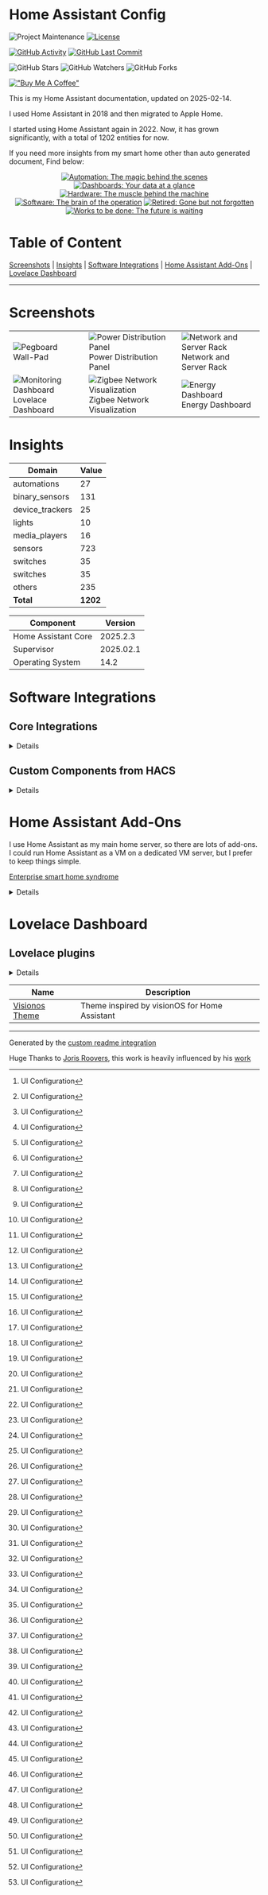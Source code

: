 # Home Assistant Config

![Project Maintenance][maintenance-shield]
[![License][license-shield]](LICENSE)

[![GitHub Activity][commits-shield]][commits]
[![GitHub Last Commit][last-commit-shield]][commits]

![GitHub Stars][stars-shield]
![GitHub Watchers][watchers-shield]
![GitHub Forks][forks-shield]

[!["Buy Me A Coffee"](https://www.buymeacoffee.com/assets/img/custom_images/orange_img.png)](https://www.buymeacoffee.com/my7nmfcm92k)

This is my Home Assistant documentation, updated on 2025-02-14.

I used Home Assistant in 2018 and then migrated to Apple Home.

I started using Home Assistant again in 2022. Now, it has grown significantly, with a total of 1202 entities for now.

If you need more insights from my smart home other than auto generated document, Find below:

<p align="center">
<a href="docs/automations.md"><img src="https://img.shields.io/badge/Automations-purple" alt="Automation: The magic behind the scenes"></a>
<a href="docs/dashboards.md"><img src="https://img.shields.io/badge/Dashboards-green" alt="Dashboards: Your data at a glance"></a>
<a href="docs/hardware.md"><img src="https://img.shields.io/badge/Hardware-blue" alt="Hardware: The muscle behind the machine"></a>
<a href="docs/software.md"><img src="https://img.shields.io/badge/Software-orange" alt="Software: The brain of the operation"></a>
<a href="docs/retired.md"><img src="https://img.shields.io/badge/Retired-black" alt="Retired: Gone but not forgotten"></a>
<a href="docs/works_to_be_done.md"><img src="https://img.shields.io/badge/Works_to_be_done-red" alt="Works to be done: The future is waiting"></a>
</p>

# Table of Content

[Screenshots](#screenshots) |
[Insights](#insights) |
[Software Integrations](#software-integrations) |
[Home Assistant Add-Ons](#home-assistant-add-ons) |
[Lovelace Dashboard](#lovelace-dashboard)

----

# Screenshots

<table>
  <tr>
    <td>
      <img alt="Pegboard" src="docs/images/wall-pad.jpg"><br>
      Wall-Pad
    </td>
    <td>
      <img alt="Power Distribution Panel" src="docs/images/power-distribution-panel.png"><br>
      Power Distribution Panel
    </td>
    <td>
      <img alt="Network and Server Rack" src="docs/images/network-and-server-rack.jpg"><br>
      Network and Server Rack
    </td>
  </tr>
  <tr>
    <td>
      <img alt="Monitoring Dashboard" src="docs/snapshots/lovelace.jpg"><br>
      Lovelace Dashboard
    </td>
    <td>
      <img alt="Zigbee Network Visualization" src="docs/snapshots/zigbee-network.png"><br>
      Zigbee Network Visualization
    </td>
    <td>
      <img alt="Energy Dashboard" src="docs/snapshots/lovelace-energy.png"><br>
      Energy Dashboard
    </td>
  </tr>
</table>

# Insights

Domain | Value
-- | --
automations | 27
binary_sensors | 131
device_trackers | 25
lights | 10
media_players | 16
sensors | 723
switches | 35
switches | 35
others | 235
**Total** | **1202**


Component | Version
-- | --
Home Assistant Core | 2025.2.3
Supervisor | 2025.02.1
Operating System | 14.2

# Software Integrations

## Core Integrations

<details>

Integration | Configuration
--|--
[<img src="https://brands.home-assistant.io/_/seventeentrack/icon.png" height="24"/>](https://brands.home-assistant.io/_/seventeentrack/dark_icon.png#gh-dark-mode-only)[<img src="https://brands.home-assistant.io/_/seventeentrack/icon.png" height="24"/>](https://brands.home-assistant.io/_/seventeentrack/icon.png#gh-light-mode-only) [17TRACK](https://home-assistant.io/integrations/seventeentrack) | Config flow[^1]
[<img src="https://brands.home-assistant.io/_/alert/icon.png" height="24"/>](https://brands.home-assistant.io/_/alert/dark_icon.png#gh-dark-mode-only)[<img src="https://brands.home-assistant.io/_/alert/icon.png" height="24"/>](https://brands.home-assistant.io/_/alert/icon.png#gh-light-mode-only) [alert](https://home-assistant.io/integrations/alert) | [./packages/alerts_and_notifications.yaml](./packages/alerts_and_notifications.yaml)
[<img src="https://brands.home-assistant.io/_/anthropic/icon.png" height="24"/>](https://brands.home-assistant.io/_/anthropic/dark_icon.png#gh-dark-mode-only)[<img src="https://brands.home-assistant.io/_/anthropic/icon.png" height="24"/>](https://brands.home-assistant.io/_/anthropic/icon.png#gh-light-mode-only) [Anthropic Conversation](https://home-assistant.io/integrations/anthropic) | Config flow[^1]
[<img src="https://brands.home-assistant.io/_/apple_tv/icon.png" height="24"/>](https://brands.home-assistant.io/_/apple_tv/dark_icon.png#gh-dark-mode-only)[<img src="https://brands.home-assistant.io/_/apple_tv/icon.png" height="24"/>](https://brands.home-assistant.io/_/apple_tv/icon.png#gh-light-mode-only) [Apple TV](https://home-assistant.io/integrations/apple_tv) | Config flow[^1]
[<img src="https://brands.home-assistant.io/_/automation/icon.png" height="24"/>](https://brands.home-assistant.io/_/automation/dark_icon.png#gh-dark-mode-only)[<img src="https://brands.home-assistant.io/_/automation/icon.png" height="24"/>](https://brands.home-assistant.io/_/automation/icon.png#gh-light-mode-only) [Automation](https://home-assistant.io/integrations/automation) | [./automations.yaml](./automations.yaml)
[<img src="https://brands.home-assistant.io/_/bluetooth/icon.png" height="24"/>](https://brands.home-assistant.io/_/bluetooth/dark_icon.png#gh-dark-mode-only)[<img src="https://brands.home-assistant.io/_/bluetooth/icon.png" height="24"/>](https://brands.home-assistant.io/_/bluetooth/icon.png#gh-light-mode-only) [Bluetooth](https://home-assistant.io/integrations/bluetooth) | Config flow[^1]
[<img src="https://brands.home-assistant.io/_/caldav/icon.png" height="24"/>](https://brands.home-assistant.io/_/caldav/dark_icon.png#gh-dark-mode-only)[<img src="https://brands.home-assistant.io/_/caldav/icon.png" height="24"/>](https://brands.home-assistant.io/_/caldav/icon.png#gh-light-mode-only) [CalDAV](https://home-assistant.io/integrations/caldav) | Config flow[^1]
[<img src="https://brands.home-assistant.io/_/calendar/icon.png" height="24"/>](https://brands.home-assistant.io/_/calendar/dark_icon.png#gh-dark-mode-only)[<img src="https://brands.home-assistant.io/_/calendar/icon.png" height="24"/>](https://brands.home-assistant.io/_/calendar/icon.png#gh-light-mode-only) [Calendar](https://home-assistant.io/integrations/calendar) | Config flow[^1]
[<img src="https://brands.home-assistant.io/_/cert_expiry/icon.png" height="24"/>](https://brands.home-assistant.io/_/cert_expiry/dark_icon.png#gh-dark-mode-only)[<img src="https://brands.home-assistant.io/_/cert_expiry/icon.png" height="24"/>](https://brands.home-assistant.io/_/cert_expiry/icon.png#gh-light-mode-only) [Certificate Expiry](https://home-assistant.io/integrations/cert_expiry) | Config flow[^1]
[<img src="https://brands.home-assistant.io/_/command_line/icon.png" height="24"/>](https://brands.home-assistant.io/_/command_line/dark_icon.png#gh-dark-mode-only)[<img src="https://brands.home-assistant.io/_/command_line/icon.png" height="24"/>](https://brands.home-assistant.io/_/command_line/icon.png#gh-light-mode-only) [Command Line](https://home-assistant.io/integrations/command_line) | Config flow[^1]
[<img src="https://brands.home-assistant.io/_/default_config/icon.png" height="24"/>](https://brands.home-assistant.io/_/default_config/dark_icon.png#gh-dark-mode-only)[<img src="https://brands.home-assistant.io/_/default_config/icon.png" height="24"/>](https://brands.home-assistant.io/_/default_config/icon.png#gh-light-mode-only) [Default Config](https://home-assistant.io/integrations/default_config) | [./configuration.yaml](./configuration.yaml)
[<img src="https://brands.home-assistant.io/_/discord/icon.png" height="24"/>](https://brands.home-assistant.io/_/discord/dark_icon.png#gh-dark-mode-only)[<img src="https://brands.home-assistant.io/_/discord/icon.png" height="24"/>](https://brands.home-assistant.io/_/discord/icon.png#gh-light-mode-only) [Discord](https://home-assistant.io/integrations/discord) | Config flow[^1]
[<img src="https://brands.home-assistant.io/_/doods/icon.png" height="24"/>](https://brands.home-assistant.io/_/doods/dark_icon.png#gh-dark-mode-only)[<img src="https://brands.home-assistant.io/_/doods/icon.png" height="24"/>](https://brands.home-assistant.io/_/doods/icon.png#gh-light-mode-only) [DOODS - Dedicated Open Object Detection Service](https://home-assistant.io/integrations/doods) | [./packages/doods_image_processing.yaml](./packages/doods_image_processing.yaml)
[<img src="https://brands.home-assistant.io/_/co2signal/icon.png" height="24"/>](https://brands.home-assistant.io/_/co2signal/dark_icon.png#gh-dark-mode-only)[<img src="https://brands.home-assistant.io/_/co2signal/icon.png" height="24"/>](https://brands.home-assistant.io/_/co2signal/icon.png#gh-light-mode-only) [Electricity Maps](https://home-assistant.io/integrations/co2signal) | Config flow[^1]
[<img src="https://brands.home-assistant.io/_/esphome/icon.png" height="24"/>](https://brands.home-assistant.io/_/esphome/dark_icon.png#gh-dark-mode-only)[<img src="https://brands.home-assistant.io/_/esphome/icon.png" height="24"/>](https://brands.home-assistant.io/_/esphome/icon.png#gh-light-mode-only) [ESPHome](https://home-assistant.io/integrations/esphome) | Config flow[^1]
[<img src="https://brands.home-assistant.io/_/feedreader/icon.png" height="24"/>](https://brands.home-assistant.io/_/feedreader/dark_icon.png#gh-dark-mode-only)[<img src="https://brands.home-assistant.io/_/feedreader/icon.png" height="24"/>](https://brands.home-assistant.io/_/feedreader/icon.png#gh-light-mode-only) [Feedreader](https://home-assistant.io/integrations/feedreader) | Config flow[^1]
[<img src="https://brands.home-assistant.io/_/frontend/icon.png" height="24"/>](https://brands.home-assistant.io/_/frontend/dark_icon.png#gh-dark-mode-only)[<img src="https://brands.home-assistant.io/_/frontend/icon.png" height="24"/>](https://brands.home-assistant.io/_/frontend/icon.png#gh-light-mode-only) [Frontend](https://home-assistant.io/integrations/frontend) | [./configuration.yaml](./configuration.yaml)
[<img src="https://brands.home-assistant.io/_/fully_kiosk/icon.png" height="24"/>](https://brands.home-assistant.io/_/fully_kiosk/dark_icon.png#gh-dark-mode-only)[<img src="https://brands.home-assistant.io/_/fully_kiosk/icon.png" height="24"/>](https://brands.home-assistant.io/_/fully_kiosk/icon.png#gh-light-mode-only) [Fully Kiosk Browser](https://home-assistant.io/integrations/fully_kiosk) | Config flow[^1]
[<img src="https://brands.home-assistant.io/_/generic/icon.png" height="24"/>](https://brands.home-assistant.io/_/generic/dark_icon.png#gh-dark-mode-only)[<img src="https://brands.home-assistant.io/_/generic/icon.png" height="24"/>](https://brands.home-assistant.io/_/generic/icon.png#gh-light-mode-only) [Generic Camera](https://home-assistant.io/integrations/generic) | Config flow[^1]
[<img src="https://brands.home-assistant.io/_/github/icon.png" height="24"/>](https://brands.home-assistant.io/_/github/dark_icon.png#gh-dark-mode-only)[<img src="https://brands.home-assistant.io/_/github/icon.png" height="24"/>](https://brands.home-assistant.io/_/github/icon.png#gh-light-mode-only) [GitHub](https://home-assistant.io/integrations/github) | Config flow[^1]
[<img src="https://brands.home-assistant.io/_/google/icon.png" height="24"/>](https://brands.home-assistant.io/_/google/dark_icon.png#gh-dark-mode-only)[<img src="https://brands.home-assistant.io/_/google/icon.png" height="24"/>](https://brands.home-assistant.io/_/google/icon.png#gh-light-mode-only) [Google Calendar](https://home-assistant.io/integrations/google) | Config flow[^1]
[<img src="https://brands.home-assistant.io/_/google_drive/icon.png" height="24"/>](https://brands.home-assistant.io/_/google_drive/dark_icon.png#gh-dark-mode-only)[<img src="https://brands.home-assistant.io/_/google_drive/icon.png" height="24"/>](https://brands.home-assistant.io/_/google_drive/icon.png#gh-light-mode-only) [Google Drive](https://home-assistant.io/integrations/google_drive) | Config flow[^1]
[<img src="https://brands.home-assistant.io/_/google_generative_ai_conversation/icon.png" height="24"/>](https://brands.home-assistant.io/_/google_generative_ai_conversation/dark_icon.png#gh-dark-mode-only)[<img src="https://brands.home-assistant.io/_/google_generative_ai_conversation/icon.png" height="24"/>](https://brands.home-assistant.io/_/google_generative_ai_conversation/icon.png#gh-light-mode-only) [Google Generative AI Conversation](https://home-assistant.io/integrations/google_generative_ai_conversation) | Config flow[^1]
[<img src="https://brands.home-assistant.io/_/google_translate/icon.png" height="24"/>](https://brands.home-assistant.io/_/google_translate/dark_icon.png#gh-dark-mode-only)[<img src="https://brands.home-assistant.io/_/google_translate/icon.png" height="24"/>](https://brands.home-assistant.io/_/google_translate/icon.png#gh-light-mode-only) [Google Translate text-to-speech](https://home-assistant.io/integrations/google_translate) | Config flow[^1]
[<img src="https://brands.home-assistant.io/_/history/icon.png" height="24"/>](https://brands.home-assistant.io/_/history/dark_icon.png#gh-dark-mode-only)[<img src="https://brands.home-assistant.io/_/history/icon.png" height="24"/>](https://brands.home-assistant.io/_/history/icon.png#gh-light-mode-only) [History](https://home-assistant.io/integrations/history) | Config flow[^1]
[<img src="https://brands.home-assistant.io/_/holiday/icon.png" height="24"/>](https://brands.home-assistant.io/_/holiday/dark_icon.png#gh-dark-mode-only)[<img src="https://brands.home-assistant.io/_/holiday/icon.png" height="24"/>](https://brands.home-assistant.io/_/holiday/icon.png#gh-light-mode-only) [Holiday](https://home-assistant.io/integrations/holiday) | Config flow[^1]
[<img src="https://brands.home-assistant.io/_/homeassistant/icon.png" height="24"/>](https://brands.home-assistant.io/_/homeassistant/dark_icon.png#gh-dark-mode-only)[<img src="https://brands.home-assistant.io/_/homeassistant/icon.png" height="24"/>](https://brands.home-assistant.io/_/homeassistant/icon.png#gh-light-mode-only) [Home Assistant Core Integration](https://home-assistant.io/integrations/homeassistant) | [./configuration.yaml](./configuration.yaml)
[<img src="https://brands.home-assistant.io/_/http/icon.png" height="24"/>](https://brands.home-assistant.io/_/http/dark_icon.png#gh-dark-mode-only)[<img src="https://brands.home-assistant.io/_/http/icon.png" height="24"/>](https://brands.home-assistant.io/_/http/icon.png#gh-light-mode-only) [HTTP](https://home-assistant.io/integrations/http) | [./configuration.yaml](./configuration.yaml)
[<img src="https://brands.home-assistant.io/_/imap/icon.png" height="24"/>](https://brands.home-assistant.io/_/imap/dark_icon.png#gh-dark-mode-only)[<img src="https://brands.home-assistant.io/_/imap/icon.png" height="24"/>](https://brands.home-assistant.io/_/imap/icon.png#gh-light-mode-only) [IMAP](https://home-assistant.io/integrations/imap) | [./packages/imap_content.yaml](./packages/imap_content.yaml)
[<img src="https://brands.home-assistant.io/_/lastfm/icon.png" height="24"/>](https://brands.home-assistant.io/_/lastfm/dark_icon.png#gh-dark-mode-only)[<img src="https://brands.home-assistant.io/_/lastfm/icon.png" height="24"/>](https://brands.home-assistant.io/_/lastfm/icon.png#gh-light-mode-only) [Last.fm](https://home-assistant.io/integrations/lastfm) | Config flow[^1]
[<img src="https://brands.home-assistant.io/_/lg_thinq/icon.png" height="24"/>](https://brands.home-assistant.io/_/lg_thinq/dark_icon.png#gh-dark-mode-only)[<img src="https://brands.home-assistant.io/_/lg_thinq/icon.png" height="24"/>](https://brands.home-assistant.io/_/lg_thinq/icon.png#gh-light-mode-only) [LG ThinQ](https://home-assistant.io/integrations/lg_thinq) | Config flow[^1]
[<img src="https://brands.home-assistant.io/_/local_calendar/icon.png" height="24"/>](https://brands.home-assistant.io/_/local_calendar/dark_icon.png#gh-dark-mode-only)[<img src="https://brands.home-assistant.io/_/local_calendar/icon.png" height="24"/>](https://brands.home-assistant.io/_/local_calendar/icon.png#gh-light-mode-only) [Local Calendar](https://home-assistant.io/integrations/local_calendar) | Config flow[^1]
[<img src="https://brands.home-assistant.io/_/local_todo/icon.png" height="24"/>](https://brands.home-assistant.io/_/local_todo/dark_icon.png#gh-dark-mode-only)[<img src="https://brands.home-assistant.io/_/local_todo/icon.png" height="24"/>](https://brands.home-assistant.io/_/local_todo/icon.png#gh-light-mode-only) [Local To Do](https://home-assistant.io/integrations/local_todo) | Config flow[^1]
[<img src="https://brands.home-assistant.io/_/logger/icon.png" height="24"/>](https://brands.home-assistant.io/_/logger/dark_icon.png#gh-dark-mode-only)[<img src="https://brands.home-assistant.io/_/logger/icon.png" height="24"/>](https://brands.home-assistant.io/_/logger/icon.png#gh-light-mode-only) [Logger](https://home-assistant.io/integrations/logger) | [./configuration.yaml](./configuration.yaml)
[<img src="https://brands.home-assistant.io/_/lovelace/icon.png" height="24"/>](https://brands.home-assistant.io/_/lovelace/dark_icon.png#gh-dark-mode-only)[<img src="https://brands.home-assistant.io/_/lovelace/icon.png" height="24"/>](https://brands.home-assistant.io/_/lovelace/icon.png#gh-light-mode-only) [Lovelace](https://home-assistant.io/integrations/lovelace) | [./ui-lovelace.yaml](./ui-lovelace.yaml)
[<img src="https://brands.home-assistant.io/_/manual/icon.png" height="24"/>](https://brands.home-assistant.io/_/manual/dark_icon.png#gh-dark-mode-only)[<img src="https://brands.home-assistant.io/_/manual/icon.png" height="24"/>](https://brands.home-assistant.io/_/manual/icon.png#gh-light-mode-only) [Manual Alarm control panel](https://home-assistant.io/integrations/manual) | [./package/alarm_control_panel.yaml](./package/alarm_control_panel.yaml)
[<img src="https://brands.home-assistant.io/_/matter/icon.png" height="24"/>](https://brands.home-assistant.io/_/matter/dark_icon.png#gh-dark-mode-only)[<img src="https://brands.home-assistant.io/_/matter/icon.png" height="24"/>](https://brands.home-assistant.io/_/matter/icon.png#gh-light-mode-only) [Matter (BETA)](https://home-assistant.io/integrations/matter) | Config flow[^1]
[<img src="https://brands.home-assistant.io/_/mobile_app/icon.png" height="24"/>](https://brands.home-assistant.io/_/mobile_app/dark_icon.png#gh-dark-mode-only)[<img src="https://brands.home-assistant.io/_/mobile_app/icon.png" height="24"/>](https://brands.home-assistant.io/_/mobile_app/icon.png#gh-light-mode-only) [Mobile App](https://home-assistant.io/integrations/mobile_app) | Config flow[^1]
[<img src="https://brands.home-assistant.io/_/moon/icon.png" height="24"/>](https://brands.home-assistant.io/_/moon/dark_icon.png#gh-dark-mode-only)[<img src="https://brands.home-assistant.io/_/moon/icon.png" height="24"/>](https://brands.home-assistant.io/_/moon/icon.png#gh-light-mode-only) [Moon](https://home-assistant.io/integrations/moon) | Config flow[^1]
[<img src="https://brands.home-assistant.io/_/mqtt/icon.png" height="24"/>](https://brands.home-assistant.io/_/mqtt/dark_icon.png#gh-dark-mode-only)[<img src="https://brands.home-assistant.io/_/mqtt/icon.png" height="24"/>](https://brands.home-assistant.io/_/mqtt/icon.png#gh-light-mode-only) [MQTT](https://home-assistant.io/integrations/mqtt) | Config flow[^1]
[<img src="https://brands.home-assistant.io/_/music_assistant/icon.png" height="24"/>](https://brands.home-assistant.io/_/music_assistant/dark_icon.png#gh-dark-mode-only)[<img src="https://brands.home-assistant.io/_/music_assistant/icon.png" height="24"/>](https://brands.home-assistant.io/_/music_assistant/icon.png#gh-light-mode-only) [Music Assistant](https://home-assistant.io/integrations/music_assistant) | Config flow[^1]
[<img src="https://brands.home-assistant.io/_/my/icon.png" height="24"/>](https://brands.home-assistant.io/_/my/dark_icon.png#gh-dark-mode-only)[<img src="https://brands.home-assistant.io/_/my/icon.png" height="24"/>](https://brands.home-assistant.io/_/my/icon.png#gh-light-mode-only) [My Home Assistant](https://home-assistant.io/integrations/my) | [./configuration.yaml](./configuration.yaml)
[<img src="https://brands.home-assistant.io/_/notify/icon.png" height="24"/>](https://brands.home-assistant.io/_/notify/dark_icon.png#gh-dark-mode-only)[<img src="https://brands.home-assistant.io/_/notify/icon.png" height="24"/>](https://brands.home-assistant.io/_/notify/icon.png#gh-light-mode-only) [notify](https://home-assistant.io/integrations/notify) | [./packages/alerts_and_notifications.yaml](./packages/alerts_and_notifications.yaml)
[<img src="https://brands.home-assistant.io/_/otbr/icon.png" height="24"/>](https://brands.home-assistant.io/_/otbr/dark_icon.png#gh-dark-mode-only)[<img src="https://brands.home-assistant.io/_/otbr/icon.png" height="24"/>](https://brands.home-assistant.io/_/otbr/icon.png#gh-light-mode-only) [Open Thread Border Router](https://home-assistant.io/integrations/otbr) | Config flow[^1]
[<img src="https://brands.home-assistant.io/_/openai_conversation/icon.png" height="24"/>](https://brands.home-assistant.io/_/openai_conversation/dark_icon.png#gh-dark-mode-only)[<img src="https://brands.home-assistant.io/_/openai_conversation/icon.png" height="24"/>](https://brands.home-assistant.io/_/openai_conversation/icon.png#gh-light-mode-only) [OpenAI Conversation](https://home-assistant.io/integrations/openai_conversation) | Config flow[^1]
[<img src="https://brands.home-assistant.io/_/oralb/icon.png" height="24"/>](https://brands.home-assistant.io/_/oralb/dark_icon.png#gh-dark-mode-only)[<img src="https://brands.home-assistant.io/_/oralb/icon.png" height="24"/>](https://brands.home-assistant.io/_/oralb/icon.png#gh-light-mode-only) [Oral-B](https://home-assistant.io/integrations/oralb) | Config flow[^1]
[<img src="https://brands.home-assistant.io/_/ping/icon.png" height="24"/>](https://brands.home-assistant.io/_/ping/dark_icon.png#gh-dark-mode-only)[<img src="https://brands.home-assistant.io/_/ping/icon.png" height="24"/>](https://brands.home-assistant.io/_/ping/icon.png#gh-light-mode-only) [Ping (ICMP)](https://home-assistant.io/integrations/ping) | Config flow[^1]
[<img src="https://brands.home-assistant.io/_/plex/icon.png" height="24"/>](https://brands.home-assistant.io/_/plex/dark_icon.png#gh-dark-mode-only)[<img src="https://brands.home-assistant.io/_/plex/icon.png" height="24"/>](https://brands.home-assistant.io/_/plex/icon.png#gh-light-mode-only) [Plex Media Server](https://home-assistant.io/integrations/plex) | Config flow[^1]
[<img src="https://brands.home-assistant.io/_/private_ble_device/icon.png" height="24"/>](https://brands.home-assistant.io/_/private_ble_device/dark_icon.png#gh-dark-mode-only)[<img src="https://brands.home-assistant.io/_/private_ble_device/icon.png" height="24"/>](https://brands.home-assistant.io/_/private_ble_device/icon.png#gh-light-mode-only) [Private BLE Device](https://home-assistant.io/integrations/private_ble_device) | Config flow[^1]
[<img src="https://brands.home-assistant.io/_/profiler/icon.png" height="24"/>](https://brands.home-assistant.io/_/profiler/dark_icon.png#gh-dark-mode-only)[<img src="https://brands.home-assistant.io/_/profiler/icon.png" height="24"/>](https://brands.home-assistant.io/_/profiler/icon.png#gh-light-mode-only) [Profiler](https://home-assistant.io/integrations/profiler) | Config flow[^1]
[<img src="https://brands.home-assistant.io/_/prometheus/icon.png" height="24"/>](https://brands.home-assistant.io/_/prometheus/dark_icon.png#gh-dark-mode-only)[<img src="https://brands.home-assistant.io/_/prometheus/icon.png" height="24"/>](https://brands.home-assistant.io/_/prometheus/icon.png#gh-light-mode-only) [Prometheus](https://home-assistant.io/integrations/prometheus) | [./configuration.yaml](./configuration.yaml)
[<img src="https://brands.home-assistant.io/_/proximity/icon.png" height="24"/>](https://brands.home-assistant.io/_/proximity/dark_icon.png#gh-dark-mode-only)[<img src="https://brands.home-assistant.io/_/proximity/icon.png" height="24"/>](https://brands.home-assistant.io/_/proximity/icon.png#gh-light-mode-only) [Proximity](https://home-assistant.io/integrations/proximity) | Config flow[^1]
[<img src="https://brands.home-assistant.io/_/recorder/icon.png" height="24"/>](https://brands.home-assistant.io/_/recorder/dark_icon.png#gh-dark-mode-only)[<img src="https://brands.home-assistant.io/_/recorder/icon.png" height="24"/>](https://brands.home-assistant.io/_/recorder/icon.png#gh-light-mode-only) [Recorder](https://home-assistant.io/integrations/recorder) | [./configuration.yaml](./configuration.yaml)
[<img src="https://brands.home-assistant.io/_/scene/icon.png" height="24"/>](https://brands.home-assistant.io/_/scene/dark_icon.png#gh-dark-mode-only)[<img src="https://brands.home-assistant.io/_/scene/icon.png" height="24"/>](https://brands.home-assistant.io/_/scene/icon.png#gh-light-mode-only) [Scene](https://home-assistant.io/integrations/scene) | [./scenes.yaml](./scenes.yaml)
[<img src="https://brands.home-assistant.io/_/script/icon.png" height="24"/>](https://brands.home-assistant.io/_/script/dark_icon.png#gh-dark-mode-only)[<img src="https://brands.home-assistant.io/_/script/icon.png" height="24"/>](https://brands.home-assistant.io/_/script/icon.png#gh-light-mode-only) [Script](https://home-assistant.io/integrations/script) | [./scripts.yaml](./scripts.yaml)
[<img src="https://brands.home-assistant.io/_/season/icon.png" height="24"/>](https://brands.home-assistant.io/_/season/dark_icon.png#gh-dark-mode-only)[<img src="https://brands.home-assistant.io/_/season/icon.png" height="24"/>](https://brands.home-assistant.io/_/season/icon.png#gh-light-mode-only) [Season](https://home-assistant.io/integrations/season) | Config flow[^1]
[<img src="https://brands.home-assistant.io/_/shell_command/icon.png" height="24"/>](https://brands.home-assistant.io/_/shell_command/dark_icon.png#gh-dark-mode-only)[<img src="https://brands.home-assistant.io/_/shell_command/icon.png" height="24"/>](https://brands.home-assistant.io/_/shell_command/icon.png#gh-light-mode-only) [Shell Command](https://home-assistant.io/integrations/shell_command) | [./configuration.yaml](./configuration.yaml)
[<img src="https://brands.home-assistant.io/_/smartthings/icon.png" height="24"/>](https://brands.home-assistant.io/_/smartthings/dark_icon.png#gh-dark-mode-only)[<img src="https://brands.home-assistant.io/_/smartthings/icon.png" height="24"/>](https://brands.home-assistant.io/_/smartthings/icon.png#gh-light-mode-only) [SmartThings](https://home-assistant.io/integrations/smartthings) | Config flow[^1]
[<img src="https://brands.home-assistant.io/_/sql/icon.png" height="24"/>](https://brands.home-assistant.io/_/sql/dark_icon.png#gh-dark-mode-only)[<img src="https://brands.home-assistant.io/_/sql/icon.png" height="24"/>](https://brands.home-assistant.io/_/sql/icon.png#gh-light-mode-only) [SQL](https://home-assistant.io/integrations/sql) | Config flow[^1]
[<img src="https://brands.home-assistant.io/_/steam_online/icon.png" height="24"/>](https://brands.home-assistant.io/_/steam_online/dark_icon.png#gh-dark-mode-only)[<img src="https://brands.home-assistant.io/_/steam_online/icon.png" height="24"/>](https://brands.home-assistant.io/_/steam_online/icon.png#gh-light-mode-only) [Steam](https://home-assistant.io/integrations/steam_online) | Config flow[^1]
[<img src="https://brands.home-assistant.io/_/sun/icon.png" height="24"/>](https://brands.home-assistant.io/_/sun/dark_icon.png#gh-dark-mode-only)[<img src="https://brands.home-assistant.io/_/sun/icon.png" height="24"/>](https://brands.home-assistant.io/_/sun/icon.png#gh-light-mode-only) [Sun](https://home-assistant.io/integrations/sun) | Config flow[^1]
[<img src="https://brands.home-assistant.io/_/hassio/icon.png" height="24"/>](https://brands.home-assistant.io/_/hassio/dark_icon.png#gh-dark-mode-only)[<img src="https://brands.home-assistant.io/_/hassio/icon.png" height="24"/>](https://brands.home-assistant.io/_/hassio/icon.png#gh-light-mode-only) [Supervisor](https://home-assistant.io/integrations/hassio) | Config flow[^1]
[<img src="https://brands.home-assistant.io/_/systemmonitor/icon.png" height="24"/>](https://brands.home-assistant.io/_/systemmonitor/dark_icon.png#gh-dark-mode-only)[<img src="https://brands.home-assistant.io/_/systemmonitor/icon.png" height="24"/>](https://brands.home-assistant.io/_/systemmonitor/icon.png#gh-light-mode-only) [System Monitor](https://home-assistant.io/integrations/systemmonitor) | Config flow[^1]
[<img src="https://brands.home-assistant.io/_/template/icon.png" height="24"/>](https://brands.home-assistant.io/_/template/dark_icon.png#gh-dark-mode-only)[<img src="https://brands.home-assistant.io/_/template/icon.png" height="24"/>](https://brands.home-assistant.io/_/template/icon.png#gh-light-mode-only) [Template](https://home-assistant.io/integrations/template) | [./packages](./packages)
[<img src="https://brands.home-assistant.io/_/thread/icon.png" height="24"/>](https://brands.home-assistant.io/_/thread/dark_icon.png#gh-dark-mode-only)[<img src="https://brands.home-assistant.io/_/thread/icon.png" height="24"/>](https://brands.home-assistant.io/_/thread/icon.png#gh-light-mode-only) [Thread](https://home-assistant.io/integrations/thread) | Config flow[^1]
[<img src="https://brands.home-assistant.io/_/time_date/icon.png" height="24"/>](https://brands.home-assistant.io/_/time_date/dark_icon.png#gh-dark-mode-only)[<img src="https://brands.home-assistant.io/_/time_date/icon.png" height="24"/>](https://brands.home-assistant.io/_/time_date/icon.png#gh-light-mode-only) [Time & Date](https://home-assistant.io/integrations/time_date) | Config flow[^1]
[<img src="https://brands.home-assistant.io/_/todoist/icon.png" height="24"/>](https://brands.home-assistant.io/_/todoist/dark_icon.png#gh-dark-mode-only)[<img src="https://brands.home-assistant.io/_/todoist/icon.png" height="24"/>](https://brands.home-assistant.io/_/todoist/icon.png#gh-light-mode-only) [Todoist](https://home-assistant.io/integrations/todoist) | Config flow[^1]
[<img src="https://brands.home-assistant.io/_/unifi_direct/icon.png" height="24"/>](https://brands.home-assistant.io/_/unifi_direct/dark_icon.png#gh-dark-mode-only)[<img src="https://brands.home-assistant.io/_/unifi_direct/icon.png" height="24"/>](https://brands.home-assistant.io/_/unifi_direct/icon.png#gh-light-mode-only) [UniFi AP](https://home-assistant.io/integrations/unifi_direct) | [./packages/unifi_ap_precense.yaml](./packages/unifi_ap_precense.yaml)
[<img src="https://brands.home-assistant.io/_/uptime/icon.png" height="24"/>](https://brands.home-assistant.io/_/uptime/dark_icon.png#gh-dark-mode-only)[<img src="https://brands.home-assistant.io/_/uptime/icon.png" height="24"/>](https://brands.home-assistant.io/_/uptime/icon.png#gh-light-mode-only) [Uptime](https://home-assistant.io/integrations/uptime) | Config flow[^1]
[<img src="https://brands.home-assistant.io/_/version/icon.png" height="24"/>](https://brands.home-assistant.io/_/version/dark_icon.png#gh-dark-mode-only)[<img src="https://brands.home-assistant.io/_/version/icon.png" height="24"/>](https://brands.home-assistant.io/_/version/icon.png#gh-light-mode-only) [Version](https://home-assistant.io/integrations/version) | Config flow[^1]
[<img src="https://brands.home-assistant.io/_/withings/icon.png" height="24"/>](https://brands.home-assistant.io/_/withings/dark_icon.png#gh-dark-mode-only)[<img src="https://brands.home-assistant.io/_/withings/icon.png" height="24"/>](https://brands.home-assistant.io/_/withings/icon.png#gh-light-mode-only) [Withings](https://home-assistant.io/integrations/withings) | Config flow[^1]
[<img src="https://brands.home-assistant.io/_/workday/icon.png" height="24"/>](https://brands.home-assistant.io/_/workday/dark_icon.png#gh-dark-mode-only)[<img src="https://brands.home-assistant.io/_/workday/icon.png" height="24"/>](https://brands.home-assistant.io/_/workday/icon.png#gh-light-mode-only) [Workday](https://home-assistant.io/integrations/workday) | Config flow[^1]
[<img src="https://brands.home-assistant.io/_/wyoming/icon.png" height="24"/>](https://brands.home-assistant.io/_/wyoming/dark_icon.png#gh-dark-mode-only)[<img src="https://brands.home-assistant.io/_/wyoming/icon.png" height="24"/>](https://brands.home-assistant.io/_/wyoming/icon.png#gh-light-mode-only) [Wyoming](https://home-assistant.io/integrations/wyoming) | Config flow[^1]
</details>

## Custom Components from HACS

<details>

Name | Description
-- | --
[<img src="https://brands.home-assistant.io/_/gas_station_korea/icon.png" height="24"/>](https://brands.home-assistant.io/_/gas_station_korea/dark_icon.png#gh-dark-mode-only)[<img src="https://brands.home-assistant.io/_/gas_station_korea/icon.png" height="24"/>](https://brands.home-assistant.io/_/gas_station_korea/icon.png#gh-light-mode-only) [[Kr] Gas Station Oil Price Sensor](https://github.com/GrecHouse/gas_station_korea) | Gas station oil price sensor #HA 주유소 유가 정보 센서
[<img src="https://brands.home-assistant.io/_/imazu_wall_pad/icon.png" height="24"/>](https://brands.home-assistant.io/_/imazu_wall_pad/dark_icon.png#gh-dark-mode-only)[<img src="https://brands.home-assistant.io/_/imazu_wall_pad/icon.png" height="24"/>](https://brands.home-assistant.io/_/imazu_wall_pad/icon.png#gh-light-mode-only) [[Kr] Imazu Wall Pad](https://github.com/stkang/ha-component-imazu-wall-pad) | None
[<img src="https://brands.home-assistant.io/_/map_change/icon.png" height="24"/>](https://brands.home-assistant.io/_/map_change/dark_icon.png#gh-dark-mode-only)[<img src="https://brands.home-assistant.io/_/map_change/icon.png" height="24"/>](https://brands.home-assistant.io/_/map_change/icon.png#gh-light-mode-only) [[Kr] Map Change Service](https://github.com/miumida/map_change) | Default Map to NAVER Map. Map Change Service for Home Assistant #HA
[<img src="https://brands.home-assistant.io/_/kwh_to_won/icon.png" height="24"/>](https://brands.home-assistant.io/_/kwh_to_won/dark_icon.png#gh-dark-mode-only)[<img src="https://brands.home-assistant.io/_/kwh_to_won/icon.png" height="24"/>](https://brands.home-assistant.io/_/kwh_to_won/icon.png#gh-light-mode-only) [[KR] 전기요금 계산 센서 (가정용)](https://github.com/dugurs/kwh_to_won) | 한국전력 전기요금 계산기 (가정용)
[<img src="https://brands.home-assistant.io/_/adaptive_lighting/icon.png" height="24"/>](https://brands.home-assistant.io/_/adaptive_lighting/dark_icon.png#gh-dark-mode-only)[<img src="https://brands.home-assistant.io/_/adaptive_lighting/icon.png" height="24"/>](https://brands.home-assistant.io/_/adaptive_lighting/icon.png#gh-light-mode-only) [Adaptive Lighting](https://github.com/basnijholt/adaptive-lighting) | Adaptive Lighting custom component for Home Assistant
[<img src="https://brands.home-assistant.io/_/anniversaries/icon.png" height="24"/>](https://brands.home-assistant.io/_/anniversaries/dark_icon.png#gh-dark-mode-only)[<img src="https://brands.home-assistant.io/_/anniversaries/icon.png" height="24"/>](https://brands.home-assistant.io/_/anniversaries/icon.png#gh-light-mode-only) [Anniversaries](https://github.com/pinkywafer/Anniversaries) | Anniversary Countdown Sensor for Home Assistant
[<img src="https://brands.home-assistant.io/_/discord_game/icon.png" height="24"/>](https://brands.home-assistant.io/_/discord_game/dark_icon.png#gh-dark-mode-only)[<img src="https://brands.home-assistant.io/_/discord_game/icon.png" height="24"/>](https://brands.home-assistant.io/_/discord_game/icon.png#gh-light-mode-only) [Discord Game](https://github.com/LordBoos/discord_game) | Home Assistant custom component to get online and game status of Discord users
[<img src="https://brands.home-assistant.io/_/price_tracker/icon.png" height="24"/>](https://brands.home-assistant.io/_/price_tracker/dark_icon.png#gh-dark-mode-only)[<img src="https://brands.home-assistant.io/_/price_tracker/icon.png" height="24"/>](https://brands.home-assistant.io/_/price_tracker/icon.png#gh-light-mode-only) [E Commerce Price Tracker](https://github.com/hwajin-me/hs-price-tracker) | Home Assistant - E-commerce price tracker
[<img src="https://brands.home-assistant.io/_/fireflyiii_integration/icon.png" height="24"/>](https://brands.home-assistant.io/_/fireflyiii_integration/dark_icon.png#gh-dark-mode-only)[<img src="https://brands.home-assistant.io/_/fireflyiii_integration/icon.png" height="24"/>](https://brands.home-assistant.io/_/fireflyiii_integration/icon.png#gh-light-mode-only) [Fireflyiii Integration](https://github.com/soloam/ha-fireflyiii-integration) | FireflyIII Integration for Home Assistant
[<img src="https://brands.home-assistant.io/_/fontawesome/icon.png" height="24"/>](https://brands.home-assistant.io/_/fontawesome/dark_icon.png#gh-dark-mode-only)[<img src="https://brands.home-assistant.io/_/fontawesome/icon.png" height="24"/>](https://brands.home-assistant.io/_/fontawesome/icon.png#gh-light-mode-only) [Fontawesome](https://github.com/thomasloven/hass-fontawesome) | 🔹 Use icons from fontawesome in home-assistant
[<img src="https://brands.home-assistant.io/_/readme/icon.png" height="24"/>](https://brands.home-assistant.io/_/readme/dark_icon.png#gh-dark-mode-only)[<img src="https://brands.home-assistant.io/_/readme/icon.png" height="24"/>](https://brands.home-assistant.io/_/readme/icon.png#gh-light-mode-only) [Generate Readme](https://github.com/custom-components/readme) | Use Jinja and data from Home Assistant to generate your README.md file
[<img src="https://brands.home-assistant.io/_/grocy/icon.png" height="24"/>](https://brands.home-assistant.io/_/grocy/dark_icon.png#gh-dark-mode-only)[<img src="https://brands.home-assistant.io/_/grocy/icon.png" height="24"/>](https://brands.home-assistant.io/_/grocy/icon.png#gh-light-mode-only) [Grocy Custom Component](https://github.com/custom-components/grocy) | Custom Grocy integration for Home Assistant
[<img src="https://brands.home-assistant.io/_/hacs/icon.png" height="24"/>](https://brands.home-assistant.io/_/hacs/dark_icon.png#gh-dark-mode-only)[<img src="https://brands.home-assistant.io/_/hacs/icon.png" height="24"/>](https://brands.home-assistant.io/_/hacs/icon.png#gh-light-mode-only) [HACS](https://github.com/hacs/integration) | HACS gives you a powerful UI to handle downloads of all your custom needs.
[<img src="https://brands.home-assistant.io/_/hass-hue-icons-integration/icon.png" height="24"/>](https://brands.home-assistant.io/_/hass-hue-icons-integration/dark_icon.png#gh-dark-mode-only)[<img src="https://brands.home-assistant.io/_/hass-hue-icons-integration/icon.png" height="24"/>](https://brands.home-assistant.io/_/hass-hue-icons-integration/icon.png#gh-light-mode-only) [Hass Hue Icons Integration](https://github.com/arallsopp/hass-hue-icons-integration) | Additional vector icons for home assistant to model Philips Hue bulbs and fixtures. 
[<img src="https://brands.home-assistant.io/_/ical/icon.png" height="24"/>](https://brands.home-assistant.io/_/ical/dark_icon.png#gh-dark-mode-only)[<img src="https://brands.home-assistant.io/_/ical/icon.png" height="24"/>](https://brands.home-assistant.io/_/ical/icon.png#gh-light-mode-only) [Ical Sensor](https://github.com/tybritten/ical-sensor-homeassistant) | an iCal Sensor for Home Assistant
[<img src="https://brands.home-assistant.io/_/icloud3/icon.png" height="24"/>](https://brands.home-assistant.io/_/icloud3/dark_icon.png#gh-dark-mode-only)[<img src="https://brands.home-assistant.io/_/icloud3/icon.png" height="24"/>](https://brands.home-assistant.io/_/icloud3/icon.png#gh-light-mode-only) [Icloud3 V3 Idevice Tracker](https://github.com/gcobb321/icloud3) | iCloud3 v3, iDevice Tracker - An advanced iDevice tracker that uses Apple iCloud account and HA Mobile App data for presence detection and location based automations.
[<img src="https://brands.home-assistant.io/_/lastfm_scrobbler/icon.png" height="24"/>](https://brands.home-assistant.io/_/lastfm_scrobbler/dark_icon.png#gh-dark-mode-only)[<img src="https://brands.home-assistant.io/_/lastfm_scrobbler/icon.png" height="24"/>](https://brands.home-assistant.io/_/lastfm_scrobbler/icon.png#gh-light-mode-only) [Lastfm Scrobbler](https://github.com/valentin-gosselin/lastfm-scrobbler-ha-integration) | An Home Assistant integration scrobble to last.fm
[<img src="https://brands.home-assistant.io/_/life360/icon.png" height="24"/>](https://brands.home-assistant.io/_/life360/dark_icon.png#gh-dark-mode-only)[<img src="https://brands.home-assistant.io/_/life360/icon.png" height="24"/>](https://brands.home-assistant.io/_/life360/icon.png#gh-light-mode-only) [Life360](https://github.com/pnbruckner/ha-life360) | A Home Assistant integration for Life360.
[<img src="https://brands.home-assistant.io/_/mediarr/icon.png" height="24"/>](https://brands.home-assistant.io/_/mediarr/dark_icon.png#gh-dark-mode-only)[<img src="https://brands.home-assistant.io/_/mediarr/icon.png" height="24"/>](https://brands.home-assistant.io/_/mediarr/icon.png#gh-light-mode-only) [Mediarr](https://github.com/Vansmak/mediarr_sensor) | None
[<img src="https://brands.home-assistant.io/_/edge_tts/icon.png" height="24"/>](https://brands.home-assistant.io/_/edge_tts/dark_icon.png#gh-dark-mode-only)[<img src="https://brands.home-assistant.io/_/edge_tts/icon.png" height="24"/>](https://brands.home-assistant.io/_/edge_tts/icon.png#gh-light-mode-only) [Microsoft Edge Tts](https://github.com/hasscc/hass-edge-tts) | 🗣️ Microsoft Edge TTS for Home Assistant, no need for app_key
[<img src="https://brands.home-assistant.io/_/scheduler/icon.png" height="24"/>](https://brands.home-assistant.io/_/scheduler/dark_icon.png#gh-dark-mode-only)[<img src="https://brands.home-assistant.io/_/scheduler/icon.png" height="24"/>](https://brands.home-assistant.io/_/scheduler/icon.png#gh-light-mode-only) [Scheduler Component](https://github.com/nielsfaber/scheduler-component) | Custom component for HA that enables the creation of scheduler entities
[<img src="https://brands.home-assistant.io/_/simpleicons/icon.png" height="24"/>](https://brands.home-assistant.io/_/simpleicons/dark_icon.png#gh-dark-mode-only)[<img src="https://brands.home-assistant.io/_/simpleicons/icon.png" height="24"/>](https://brands.home-assistant.io/_/simpleicons/icon.png#gh-light-mode-only) [Simpleicons](https://github.com/vigonotion/hass-simpleicons) | Use Simple Icons in Home Assistant
[<img src="https://brands.home-assistant.io/_/spook/icon.png" height="24"/>](https://brands.home-assistant.io/_/spook/dark_icon.png#gh-dark-mode-only)[<img src="https://brands.home-assistant.io/_/spook/icon.png" height="24"/>](https://brands.home-assistant.io/_/spook/icon.png#gh-light-mode-only) [Spook 👻 Your Homie](https://github.com/frenck/spook) | A scary 👻 powerful toolbox 🧰 for Home Assistant 🏡
[<img src="https://brands.home-assistant.io/_/steam_wishlist/icon.png" height="24"/>](https://brands.home-assistant.io/_/steam_wishlist/dark_icon.png#gh-dark-mode-only)[<img src="https://brands.home-assistant.io/_/steam_wishlist/icon.png" height="24"/>](https://brands.home-assistant.io/_/steam_wishlist/icon.png#gh-light-mode-only) [Steam Wishlist](https://github.com/boralyl/steam-wishlist) | A home assistant integration that monitors games on sale on your Steam wishlist.
[<img src="https://brands.home-assistant.io/_/thermal_comfort/icon.png" height="24"/>](https://brands.home-assistant.io/_/thermal_comfort/dark_icon.png#gh-dark-mode-only)[<img src="https://brands.home-assistant.io/_/thermal_comfort/icon.png" height="24"/>](https://brands.home-assistant.io/_/thermal_comfort/icon.png#gh-light-mode-only) [Thermal Comfort](https://github.com/dolezsa/thermal_comfort) | Thermal Comfort sensor for HA (absolute humidity, heat index, dew point, thermal perception)
[<img src="https://brands.home-assistant.io/_/truenas/icon.png" height="24"/>](https://brands.home-assistant.io/_/truenas/dark_icon.png#gh-dark-mode-only)[<img src="https://brands.home-assistant.io/_/truenas/icon.png" height="24"/>](https://brands.home-assistant.io/_/truenas/icon.png#gh-light-mode-only) [Truenas](https://github.com/tomaae/homeassistant-truenas) | TrueNAS integration for Home Assistant 
[<img src="https://brands.home-assistant.io/_/unifi_site_manager/icon.png" height="24"/>](https://brands.home-assistant.io/_/unifi_site_manager/dark_icon.png#gh-dark-mode-only)[<img src="https://brands.home-assistant.io/_/unifi_site_manager/icon.png" height="24"/>](https://brands.home-assistant.io/_/unifi_site_manager/icon.png#gh-light-mode-only) [Unifi Site Manager](https://github.com/domalab/ha-unifi-site-manager) | This integration allows you to monitor all UniFi sites from Home Assistant
[<img src="https://brands.home-assistant.io/_/korea_bus/icon.png" height="24"/>](https://brands.home-assistant.io/_/korea_bus/dark_icon.png#gh-dark-mode-only)[<img src="https://brands.home-assistant.io/_/korea_bus/icon.png" height="24"/>](https://brands.home-assistant.io/_/korea_bus/icon.png#gh-light-mode-only) [버스(대중교통) 도착 정보](https://github.com/luiseok/ha-korea-bus-arrival) | Home Assistant custom component for South Korean bus arrival information
[<img src="https://brands.home-assistant.io/_/weathernews/icon.png" height="24"/>](https://brands.home-assistant.io/_/weathernews/dark_icon.png#gh-dark-mode-only)[<img src="https://brands.home-assistant.io/_/weathernews/icon.png" height="24"/>](https://brands.home-assistant.io/_/weathernews/icon.png#gh-light-mode-only) [웨더뉴스 Weathernews](https://github.com/dugurs/ha-weathernews) | Home Assistant custom component/integration for Weathernews.com

</details>

# Home Assistant Add-Ons

I use Home Assistant as my main home server, so there are lots of add-ons. I could run Home Assistant as a VM on a dedicated VM server, but I prefer to keep things simple.

[Enterprise smart home syndrome](https://frenck.dev/the-enterprise-smart-home-syndrome/)

<details>

Name | Version | Description
-- | -- | --
Advanced SSH & Web Terminal | 20.0.0 | 
DOODS2 | 1 | 
ESPHome Device Builder | 2024.12.4 | 
File editor | 5.8.0 | 
Firefly iii | 20250205.2-2 | 
Grocy | 0.23.0 | 
HomeNetwork for Hillstate | 1.1.6 | 
iSponsorBlockTV add-on | 2.1.2 | 
Let's Encrypt | 5.2.12 | 
Mailserver | 3.0.1 | 
MariaDB | 2.7.2 | 
Matter Server | 7.0.0 | 
Mosquitto broker | 6.5.0 | 
MQTT Explorer | browser-1.0.1 | 
Music Assistant Server | 2.3.6 | 
NGINX Home Assistant SSL proxy | 3.11.1 | 
OpenThread Border Router | 2.13.0 | 
phpMyAdmin | 0.11.0 | 
Samba share | 12.4.0 | 
Studio Code Server | 5.18.1 | 
Victoria Metrics | 1.110.0 | 
Whisper | 2.4.0 | 
ytdlp2STRM | 1.0.0 | 

</details>

# Lovelace Dashboard
## Lovelace plugins

<details>

Name | Description
-- | --
[Apexcharts Card](https://github.com/RomRider/apexcharts-card) | 📈 A Lovelace card to display advanced graphs and charts based on ApexChartsJS for Home Assistant
[Atomic Calendar Revive](https://github.com/totaldebug/atomic-calendar-revive) | An advanced calendar card for Home Assistant Lovelace.
[Auto Entities](https://github.com/thomasloven/lovelace-auto-entities) | 🔹Automatically populate the entities-list of lovelace cards
[Bar Card](https://github.com/custom-cards/bar-card) | Customizable Animated Bar card for Home Assistant Lovelace
[Battery State Card / Entity Row](https://github.com/maxwroc/battery-state-card) | Battery state card for Home Assistant
[Bha Icon Pack](https://github.com/hulkhaugen/hass-bha-icons) | Additional icons for Home Assistant to accompany the MDI icons
[Bubble Card](https://github.com/Clooos/Bubble-Card) | Bubble Card is a minimalist card collection for Home Assistant with a nice pop-up touch.
[Button Card](https://github.com/custom-cards/button-card) | ❇️ Lovelace button-card for home assistant
[Card Mod](https://github.com/thomasloven/lovelace-card-mod) | 🔹 Add CSS styles to (almost) any lovelace card
[Custom Brand Icons](https://github.com/elax46/custom-brand-icons) | Custom brand icons for Home Assistant
[Custom Icons](https://github.com/Mariusthvdb/custom-icons) | Several custom made and legacy icons, and icons collected all over the internet in 1 set, UI selectable.
[Custom Icons Pack](https://github.com/MattFryer/Hass-Custom-Icons) | Additional icons for use in Home Assistant UI
[Energy Entity Row](https://github.com/zeronounours/lovelace-energy-entity-row) | Lovelace HA entity row to integrate with energy-date-selection
[Energy Flow Card Plus](https://github.com/flixlix/energy-flow-card-plus) | An upgraded Energy Distribution Card for Home Assistant, with added features like Individual Devices and refined UI enhancements, while maintaining the Energy Dashboard's original design.
[Expander Card](https://github.com/MelleD/lovelace-expander-card) | Expander card for HomeAssistant
[Grocy Tasks And Chores Card](https://github.com/FamousWolf/grocy-tasks-chores) | Custom Home Assistant card for displaying tasks and chores from Grocy. This card requires the custom Grocy integration to be installed in Home Assistant.
[Ha Map Card Korea Radar](https://github.com/hwajin-me/ha-map-card-korea-radar) | Integrates a Korea rain radar overlay in the Home Assistant custom map card
[Hass Hue Icons](https://github.com/arallsopp/hass-hue-icons) | Additional vector icons for home assistant to model Philips  Hue bulbs and fixtures. 
[Hui Element](https://github.com/thomasloven/lovelace-hui-element) | 🔹 Use built-in elements in the wrong place
[Kiosk Mode](https://github.com/NemesisRE/kiosk-mode) | 🙈 Hides the Home Assistant header and/or sidebar
[Layout Card](https://github.com/thomasloven/lovelace-layout-card) | 🔹 Get more control over the placement of lovelace cards.
[List Card](https://github.com/iantrich/list-card) | 📰 Display sensor list data in a table
[Logbook Card](https://github.com/royto/logbook-card) | Logbook card for Home Assistant UI Lovelace
[Lovelace Grocy Chores Card](https://github.com/isabellaalstrom/lovelace-grocy-chores-card) | A card to track chores and tasks in Grocy.
[Lovelace Home Feed Card](https://github.com/gadgetchnnel/lovelace-home-feed-card) | A custom Lovelace card for displaying a combination of persistent notifications, calendar events, and entities in the style of a feed.
[Map Card](https://github.com/nathan-gs/ha-map-card) | A Map Card for Home Assistant
[Meal Plan Card   Lovelace Style](https://github.com/firstof9/lovelace-grocy-meal-plan-card) | Meal Plan Card for Home Assistant Grocy integration
[Mediarr Card](https://github.com/Vansmak/mediarr_card) | custom sonarr component for home assistant
[Mini Graph Card](https://github.com/kalkih/mini-graph-card) | Minimalistic graph card for Home Assistant Lovelace UI
[Mini Media Player](https://github.com/kalkih/mini-media-player) | Minimalistic media card for Home Assistant Lovelace UI
[More Info Card](https://github.com/thomasloven/lovelace-more-info-card) | 🔹 Display the more-info dialog of any entity as a lovelace card
[Multiple Entity Row](https://github.com/benct/lovelace-multiple-entity-row) | Show multiple entity states and attributes on entity rows in Home Assistant's Lovelace UI
[Mushroom](https://github.com/piitaya/lovelace-mushroom) | Build a beautiful Home Assistant dashboard easily
[Nintendo Wishlist Card](https://github.com/custom-cards/nintendo-wishlist-card) | Displays a card showing Nintendo Switch games that are on sale from your wish list.
[Notify Card](https://github.com/bernikr/lovelace-notify-card) | Send notifications directly from the dashboard
[Scheduler Card](https://github.com/nielsfaber/scheduler-card) | HA Lovelace card for control of scheduler entities
[Stack In Card](https://github.com/custom-cards/stack-in-card) | 🛠 group multiple cards into one card without the borders
[Steam Card](https://github.com/mkanet/kb-steam-card-plus) | An enhanced version of the Steam card with builtin support for current custom Roblox integration
[Tabbed Card](https://github.com/kinghat/tabbed-card) | a custom card for home assistant that utilizes tabs to segregate individual cards.
[Template Entity Row](https://github.com/thomasloven/lovelace-template-entity-row) | 🔹 Display whatever you want in an entities card row.
[Thermal Comfort Icons](https://github.com/rautesamtr/thermal_comfort_icons) | Thermal Comfort custom icons for Home Assistant to accompany the MDI icons

## Themes

</details>

Name | Description
-- | --
[Visionos Theme](https://github.com/Nezz/homeassistant-visionos-theme) | Theme inspired by visionOS for Home Assistant

</details>

***

Generated by the [custom readme integration](https://github.com/custom-components/readme)

Huge Thanks to [Joris Roovers](https://github.com/jorisroovers), this work is heavily influenced by his [work](https://github.com/jorisroovers/casa)

<!-- Footnotes -->
[^1]: UI Configuration

[commits-shield]: https://img.shields.io/github/commit-activity/y/saya6k/hass-config.svg
[commits]: https://github.com/saya6k/hass-config/commits/master
[contributors]: https://github.com/saya6k/hass-config/graphs/contributors
[saya6k]: https://github.com/saya6k
[home-assistant]: https://home-assistant.io
[issue]: https://github.com/saya6k/hass-config/issues
[license-shield]: https://img.shields.io/github/license/saya6k/hass-config.svg
[maintenance-shield]: https://img.shields.io/maintenance/yes/2025.svg
[last-commit-shield]: https://img.shields.io/github/last-commit/saya6k/hass-config.svg
[stars-shield]: https://img.shields.io/github/stars/saya6k/hass-config.svg?style=social&label=Stars
[forks-shield]: https://img.shields.io/github/forks/saya6k/hass-config.svg?style=social&label=Forks
[watchers-shield]: https://img.shields.io/github/watchers/saya6k/hass-config.svg?style=social&label=Watchers